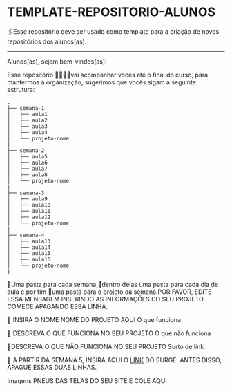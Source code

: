 # TEMPLATE-REPOSITORIO-ALUNOS

:paperclips:Esse repositório deve ser usado como template para a criação de novos repositórios dos alunos(as).


---

Alunos(as), sejam bem-vindos(as)!

Esse repositório :woman_technologist::man_technologist:vai acompanhar vocês até o final do curso, para mantermos a organização, sugerimos que vocês sigam a seguinte estrutura:

```
.
├── semana-1 
│   ├── aula1
│   ├── aula2
│   ├── aula3
│   ├── aula4
│   └── projeto-nome
|
├── semana-2
│   ├── aula5
│   ├── aula6
│   ├── aula7
│   ├── aula8
│   └── projeto-nome
|
├── semana-3
│   ├── aula9
│   ├── aula10
│   ├── aula11
│   ├── aula12
│   └── projeto-nome
|
├── semana-4
│   ├── aula13
│   ├── aula14
│   ├── aula15
│   ├── aula16
│   └── projeto-nome
|
```

 :file_folder:Uma pasta para cada semana,:file_folder:dentro delas uma pasta para cada dia de aula e por fim :file_folder:uma pasta para o projeto da semana.POR FAVOR, EDITE ESSA MENSAGEM INSERINDO AS INFORMAÇÕES DO SEU PROJETO. COMECE APAGANDO ESSA LINHA.

  :pencil: INSIRA O NOME NOME DO PROJETO AQUI
O que funciona

  :pencil: DESCREVA O QUE FUNCIONA NO SEU PROJETO
O que não funciona

  :pencil:DESCREVA O QUE NÃO FUNCIONA NO SEU PROJETO
Surto de link

  :pencil: A PARTIR DA SEMANA 5, INSIRA AQUI O [LINK](https://github.com/louisejaqdev/template-repositorio-alunos/edit/master/README.md) DO SURGE. ANTES DISSO, APAGUE ESSAS DUAS LINHAS.

Imagens
PNEUS DAS TELAS DO SEU SITE E COLE AQUI

